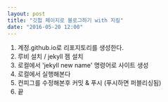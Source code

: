 ```yaml
---
layout: post
title: "깃헙 페이지로 블로그하기 with 지킬"
date: "2016-05-20 12:00"
---
```


1. 계정.github.io로 리포지토리를 생성한다.
1. 루비 설치 / jekyll 젬 설치
1. 로컬에서 'jekyll new name' 명령어로 사이트 생성
  1. 로컬에서 실행해본다
1. 컨피그를 수정해본후 커밋 & 푸시 (푸시하면 퍼블리싱됨)
1. 끝
